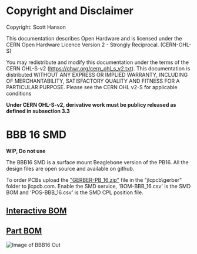 # Copyright and Disclaimer
Copyright: Scott Hanson

This documentation describes Open Hardware and is licensed under the CERN Open Hardware Licence Version 2 - Strongly Reciprocal. (CERN-OHL-S)

You may redistribute and modify this documentation under the terms of the CERN OHL-S-v2 (https://ohwr.org/cern_ohl_s_v2.txt). This documentation is distributed WITHOUT ANY EXPRESS OR IMPLIED WARRANTY, INCLUDING OF MERCHANTABILITY, SATISFACTORY QUALITY AND FITNESS FOR A PARTICULAR PURPOSE. Please see the CERN OHL v2-S for applicable conditions

**Under CERN OHL-S-v2, derivative work must be publicy released as defined in subsection 3.3**

# BBB 16 SMD

**WIP, Do not use**

The BBB16 SMD is a surface mount Beaglebone version of the PB16. All the design files are open source and available on github.

To order PCBs upload the ["GERBER-PB_16.zip"](https://github.com/computergeek1507/PB_16/raw/master/BBB_16_SMD/jlcpcb/gerber/GERBER-BBB_16.zip) file in the "jlcpcb\gerber" folder to jlcpcb.com. Enable the SMD service, 'BOM-BBB_16.csv' is the SMD BOM and 'POS-BBB_16.csv' is the SMD CPL position file.

## [Interactive BOM](https://computergeek1507.github.io/PB_16/BBB_16_SMD/bom/ibom)

## [Part BOM](https://github.com/computergeek1507/PB_16/raw/master/BBB_16_SMD/BBB_16_BOM.ods)

![Image of BBB16 Out](https://github.com/computergeek1507/PB_16/raw/master/BBB_16_SMD/BBB_16.png)

